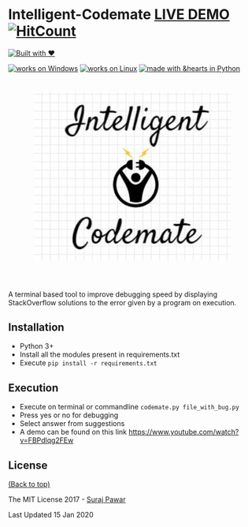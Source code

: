 # Intelligent-Codemate [LIVE DEMO](https://www.youtube.com/watch?v=FBPdlqg2FEw)	[![HitCount](http://hits.dwyl.io/ssp4all/Intelligent-Codemate.svg)](http://hits.dwyl.io/ssp4all/Intelligent-Codemate )


[![Built with ❤](https://forthebadge.com/images/badges/built-with-love.svg)](https://forthebadge.com/#)

[![works on Windows](https://img.shields.io/badge/works%20on-Windows-blue.svg)](http://shields.io/#your-badge)
[![works on Linux](https://img.shields.io/badge/works%20on-Linux-green.svg)](http://shields.io/#your-badge)
[![made with &hearts in Python](https://img.shields.io/badge/made%20with%20%E2%9D%A4%20in-Python-red.svg)](http://shields.io/#your-badge)


<h1 align="center">
	<img width="400" src="img/logo.jpg">
	<br>
	<br>
</h1>

A terminal based tool to improve debugging speed by displaying StackOverflow solutions to the error given by a program on execution.

## Installation
- Python 3+
- Install all the modules present in requirements.txt 
- Execute `pip install -r requirements.txt`


## Execution
- Execute  on terminal or commandline `codemate.py file_with_bug.py`
- Press yes or no for debugging
- Select answer from suggestions
- A demo can be found on this link https://www.youtube.com/watch?v=FBPdlqg2FEw



## License

[(Back to top)](#Intelligent-Codemate)

The MIT License 2017 - [Suraj Pawar](http://github.com/ssp4all/)

Last Updated 15 Jan 2020
